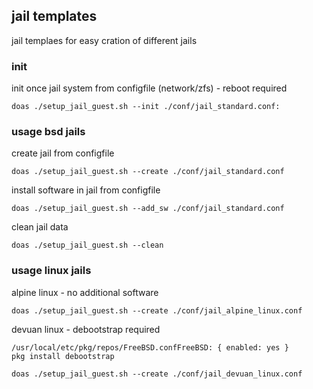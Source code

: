 ## jail templates
jail templaes for easy cration of different jails

### init
init once jail system from configfile (network/zfs) - reboot required
``` 
doas ./setup_jail_guest.sh --init ./conf/jail_standard.conf:
``` 

### usage bsd jails
create jail from configfile
``` 
doas ./setup_jail_guest.sh --create ./conf/jail_standard.conf
``` 

install software in jail from configfile
``` 
doas ./setup_jail_guest.sh --add_sw ./conf/jail_standard.conf
``` 

clean jail data
``` 
doas ./setup_jail_guest.sh --clean
``` 

### usage linux jails
alpine linux - no additional software
``` 
doas ./setup_jail_guest.sh --create ./conf/jail_alpine_linux.conf
``` 

devuan linux - debootstrap required
``` 
/usr/local/etc/pkg/repos/FreeBSD.confFreeBSD: { enabled: yes }
pkg install debootstrap

doas ./setup_jail_guest.sh --create ./conf/jail_devuan_linux.conf
``` 

